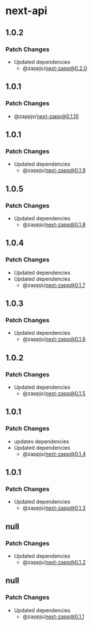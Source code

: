 # next-api

## 1.0.2

### Patch Changes

- Updated dependencies
  - @zappjs/next-zapp@0.2.0

## 1.0.1

### Patch Changes

- @zappjs/next-zapp@0.1.10

## 1.0.1

### Patch Changes

- Updated dependencies
  - @zappjs/next-zapp@0.1.9

## 1.0.5

### Patch Changes

- Updated dependencies
  - @zappjs/next-zapp@0.1.8

## 1.0.4

### Patch Changes

- Updated dependencies
- Updated dependencies
  - @zappjs/next-zapp@0.1.7

## 1.0.3

### Patch Changes

- Updated dependencies
  - @zappjs/next-zapp@0.1.6

## 1.0.2

### Patch Changes

- Updated dependencies
  - @zappjs/next-zapp@0.1.5

## 1.0.1

### Patch Changes

- updates dependencies
- Updated dependencies
  - @zappjs/next-zapp@0.1.4

## 1.0.1

### Patch Changes

- Updated dependencies
  - @zappjs/next-zapp@0.1.3

## null

### Patch Changes

- Updated dependencies
  - @zappjs/next-zapp@0.1.2

## null

### Patch Changes

- Updated dependencies
  - @zappjs/next-zapp@0.1.1
